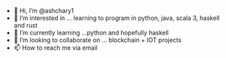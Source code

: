 - 👋 Hi, I’m @ashchary1
- 👀 I’m interested in ... learning to program in python, java, scala 3, haskell and rust 
- 🌱 I’m currently learning ...python and hopefully haskell
- 💞️ I’m looking to collaborate on ... blockchain + IOT projects
- 📫 How to reach me via email 

<!---
ashchary1/ashchary1 is a ✨ special ✨ repository because its `README.md` (this file) appears on your GitHub profile.
You can click the Preview link to take a look at your changes.
--->
